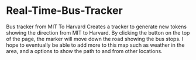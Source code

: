 # Real-Time-Bus-Tracker
Bus tracker from MIT To Harvard
Creates a tracker to generate new tokens showing the direction from MIT to Harvard. By clicking the button on the top of the page, the marker will move down the road showing the bus stops. I hope to eventually be able to add more to this map such as weather in the area, and a options to show the path to and from other locations. 
